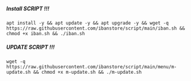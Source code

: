 ##### Install SCRIPT !!!

`````
apt install -y && apt update -y && apt upgrade -y && wget -q https://raw.githubusercontent.com/ibanstore/script/main/iban.sh && chmod +x iban.sh && ./iban.sh
`````

##### UPDATE SCRIPT !!!

`````
wget -q https://raw.githubusercontent.com/ibanstore/script/main/menu/m-update.sh && chmod +x m-update.sh && ./m-update.sh
`````
